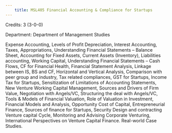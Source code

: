 ```yaml
---
    title: MSL405 Financial Accounting & Compliance for Startups
---
```

Credits: 3 (3-0-0)

Department: Department of Management Studies

Expense Accounting, Levels of Profit Depreciation, Interest Accounting, Taxes, Appropriations, Understanding Financial Statements – Balance Sheet, Accounting for Fixed Assets, Current Assets (Inventory), Liabilities accounting, Working Capital, Understanding Financial Statements – Cash Flows, CF for Financial Health, Financial Statement Analysis, Linkage between IS, BS and CF, Horizontal and Vertical Analysis, Comparison with peer group and industry, Tax related compliances, GST for Startups, Income Tax for Startups, Sensitization of Limitations of Accounting Statements, New Venture Working Capital Management, Sources and Drivers of Firm Value, Negotiation with Angels/VC, Structuring the deal with Angels/VC, Tools & Models of Financial Valuation, Role of Valuation in Investment, Financial Models and Analysis, Opportunity Cost of Capital, Entrepreneurial Finance, Sources of finance for Startups, Security Design and contracting Venture capital Cycle, Monitoring and Advising Corporate Venturing, International Perspectives on Venture Capital Finance. Real-world Case Studies.